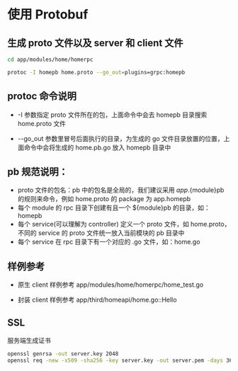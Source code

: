 # 使用 Protobuf

## 生成 proto 文件以及 server 和 client 文件

```bash
cd app/modules/home/homerpc

protoc -I homepb home.proto --go_out=plugins=grpc:homepb
```

## protoc 命令说明

* -I 参数指定 proto 文件所在的包，上面命令中会去 homepb 目录搜索 home.proto 文件

* --go_out 参数里冒号后面执行的目录，为生成的 go 文件目录放置的位置，上面命令中会将生成的 home.pb.go 放入 homepb 目录中

## pb 规范说明：

* proto 文件的包名：pb 中的包名是全局的，我们建议采用 ${app}.${module}pb 的规则来命令，例如 home.proto 的 package 为 app.homepb
* 每个 module 的 rpc 目录下创建有且一个 ${module}pb 的目录，如：homepb
* 每个 service(可以理解为 controller) 定义一个 proto 文件，如 home.proto，不同的 service 的 proto 文件统一放入当前模块的 pb 目录中
* 每个 service 在 rpc 目录下有一个对应的 .go 文件，如：home.go

## 样例参考

* 原生 client 样例参考 app/modules/home/homerpc/home_test.go

* 封装 client 样例参考 app/third/homeapi/home.go::Hello

## SSL

服务端生成证书

```bash
openssl genrsa -out server.key 2048
openssl req -new -x509 -sha256 -key server.key -out server.pem -days 3650

```
